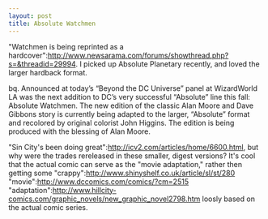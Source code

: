 ```yaml
--- 
layout: post
title: Absolute Watchmen
---
```

"Watchmen is being reprinted as a hardcover":http://www.newsarama.com/forums/showthread.php?s=&threadid=29994.  I picked up Absolute Planetary recently, and loved the larger hardback format.  

bq. Announced at today’s “Beyond the DC Universe” panel at WizardWorld LA was the next addition to DC’s very successful “Absolute” line this fall: Absolute Watchmen. The new edition of the classic Alan Moore and Dave Gibbons story is currently being adapted to the larger, “Absolute” format and recolored by original colorist John Higgins. The edition is being produced with the blessing of Alan Moore.

"Sin City's been doing great":http://icv2.com/articles/home/6600.html, but why were the trades rereleased in these smaller, digest versions?  It's cool that the actual comic can serve as the "movie adaptation," rather then getting some "crappy":http://www.shinyshelf.co.uk/article/sl/st/280 "movie":http://www.dccomics.com/comics/?cm=2515 "adaptation":http://www.hillcity-comics.com/graphic_novels/new_graphic_novel2798.htm loosly based on the actual comic series.
